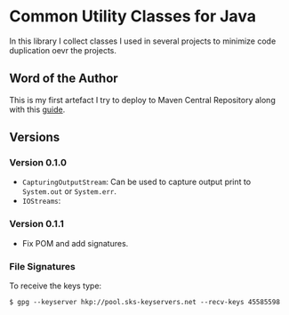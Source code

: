 # Common Utility Classes for Java

In this library I collect classes I used in several projects
to minimize code duplication oevr the projects.

## Word of the Author

This is my first artefact I try to deploy to Maven Central Repository
along with this [guide][1].

## Versions

### Version 0.1.0

- <code>CapturingOutputStream</code>: Can be used to capture output print
  to <code>System.out</code> or <code>System.err</code>.
- <code>IOStreams</code>:

### Version 0.1.1

- Fix POM and add signatures.

### File Signatures

To receive the keys type:

    $ gpg --keyserver hkp://pool.sks-keyservers.net --recv-keys 45585598

[1]: http://maven.apache.org/guides/mini/guide-central-repository-upload.html